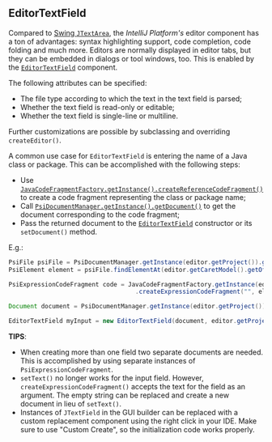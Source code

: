 [//]: # (title: Editor Components)

<!-- Copyright 2000-2020 JetBrains s.r.o. and other contributors. Use of this source code is governed by the Apache 2.0 license that can be found in the LICENSE file. -->

## EditorTextField

Compared to [Swing `JTextArea`](https://docs.oracle.com/javase/8/docs/api/javax/swing/JTextArea.html), the *IntelliJ Platform's* editor component has a ton of advantages: syntax highlighting support, code completion, code folding and much more.
Editors are normally displayed in editor tabs, but they can be embedded in dialogs or tool windows, too.
This is enabled by the [`EditorTextField`](upsource:///platform/platform-impl/src/com/intellij/ui/EditorTextField.java) component.

The following attributes can be specified:

* The file type according to which the text in the text field is parsed;
* Whether the text field is read-only or editable;
* Whether the text field is single-line or multiline.

Further customizations are possible by subclassing and overriding `createEditor()`.

A common use case for `EditorTextField` is entering the name of a Java class or package.
This can be accomplished with the following steps:

* Use [`JavaCodeFragmentFactory.getInstance().createReferenceCodeFragment()`](upsource:///java/java-psi-api/src/com/intellij/psi/JavaCodeFragmentFactory.java) to create a code fragment representing the class or package name;
* Call [`PsiDocumentManager.getInstance().getDocument()`](upsource:///platform/core-api/src/com/intellij/psi/PsiDocumentManager.java) to get the document corresponding to the code fragment;
* Pass the returned document to the [`EditorTextField`](upsource:///platform/platform-impl/src/com/intellij/ui/EditorTextField.java) constructor or its `setDocument()` method.

E.g.:

```java
PsiFile psiFile = PsiDocumentManager.getInstance(editor.getProject()).getPsiFile(editor.getDocument());
PsiElement element = psiFile.findElementAt(editor.getCaretModel().getOffset());

PsiExpressionCodeFragment code = JavaCodeFragmentFactory.getInstance(editor.getProject())
                                   .createExpressionCodeFragment("", element, null, true);

Document document = PsiDocumentManager.getInstance(editor.getProject()).getDocument(code);

EditorTextField myInput = new EditorTextField(document, editor.getProject(), JavaFileType.INSTANCE);
```

**TIPS**:

* When creating more than one field two separate documents are needed.
  This is accomplished by using separate instances of `PsiExpressionCodeFragment`.
* `setText()` no longer works for the input field.
  However, `createExpressionCodeFragment()` accepts the text for the field as an argument.
  The empty string can be replaced and create a new document in lieu of `setText()`.
* Instances of `JTextField` in the GUI builder can be replaced with a custom replacement component using the right click in your IDE.
  Make sure to use "Custom Create", so the initialization code works properly.